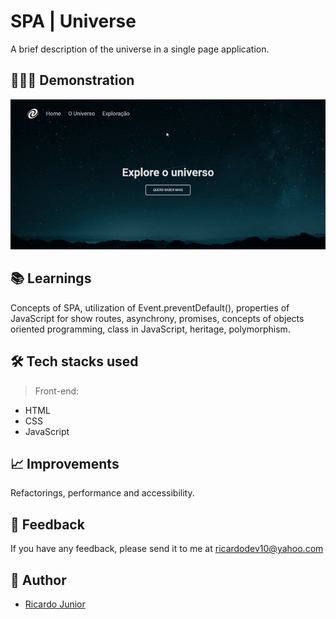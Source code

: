 
# SPA | Universe

A brief description of the universe in a single page application.


## 💁🏻‍♂️ Demonstration

<p align="center">
<img src=".github/spa-universe.gif">
</p>


## 📚 Learnings

Concepts of SPA, utilization of Event.preventDefault(), properties of JavaScript for show routes, asynchrony, promises, concepts of objects oriented programming, class in JavaScript, heritage, polymorphism.


## 🛠 Tech stacks used

> Front-end: 

- HTML
- CSS
- JavaScript


## 📈 Improvements

Refactorings, performance and accessibility.


## 🙂 Feedback

If you have any feedback, please send it to me at ricardodev10@yahoo.com


## 💛 Author

- [Ricardo Junior](https://www.linkedin.com/in/ricardodev10/)
